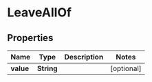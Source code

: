 

# LeaveAllOf

## Properties

Name | Type | Description | Notes
------------ | ------------- | ------------- | -------------
**value** | **String** |  |  [optional]



